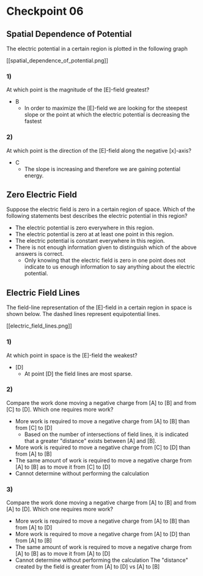 # Checkpoint 06

## Spatial Dependence of Potential
The electric potential in a certain region is plotted 
in the following graph

[[spatial_dependence_of_potential.png]]

### 1)
At which point is the magnitude of the \[E\]-field greatest?

* B
  * In order to maximize the \[E\]-field we are looking for the 
    steepest slope or the point at which the electric potential is
    decreasing the fastest

### 2)
At which point is the direction of the \[E\]-field along the negative \[x\]-axis?

* C
  * The slope is increasing and therefore we are gaining potential energy.


## Zero Electric Field
Suppose the electric field is zero in a certain region of space. 
Which of the following statements best describes the electric
potential in this region?

* The electric potential is zero everywhere in this region.
* The electric potential is zero at at least one point in this region.
* The electric potential is constant everywhere in this region.
* There is not enough information given to distinguish which of the above answers is correct.
  * Only knowing that the electric field is zero in one point does not indicate to us enough
    information to say anything about the electric potential.

## Electric Field Lines
The field-line representation of the \[E\]-field in a certain region in 
space is shown below. The dashed lines represent equipotential lines.

[[electric_field_lines.png]]

### 1)
At which point in space is the \[E\]-field the weakest?

* \[D\]
  * At point \[D\] the field lines are most sparse.

### 2)
Compare the work done moving a negative charge from 
\[A\] to \[B\] and from \[C\] to \[D\]. Which one requires more work?

* More work is required to move a negative charge from \[A\] to \[B\] than from \[C\] to \[D\]
  * Based on the number of intersections of field lines, it is indicated that a greater 
    "distance" exists between \[A\] and \[B\].
* More work is required to move a negative charge from \[C\] to \[D\] than from \[A\] to \[B\]
* The same amount of work is required to move a negative charge 
  from \[A\] to \[B\] as to move it from \[C\] to \[D\]
* Cannot determine without performing the calculation

### 3)
Compare the work done moving a negative charge from \[A\] to \[B\] and 
from \[A\] to \[D\]. Which one requires more work?

* More work is required to move a negative charge from \[A\] to \[B\] than from \[A\] to \[D\]
* More work is required to move a negative charge from \[A\] to \[D\] than from \[A\] to \[B\]
* The same amount of work is required to move a negative charge from \[A\] to \[B\] as to move it from \[A\] to \[D\]
* Cannot determine without performing the calculation
The "distance" created by the field is greater from \[A\] to \[D\] vs \[A\] to \[B\]